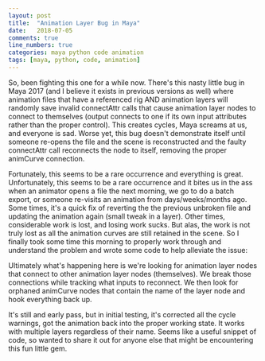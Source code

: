 ```yaml
---
layout: post
title:  "Animation Layer Bug in Maya"
date:   2018-07-05
comments: true
line_numbers: true
categories: maya python code animation
tags: [maya, python, code, animation]
---
```


So, been fighting this one for a while now. There's this nasty little bug in Maya 2017 (and I believe it exists in previous versions as well) where animation files that have a referenced rig AND animation layers will randomly save invalid connectAttr calls that cause animation layer nodes to connect to themselves (output connects to one if its own input attributes rather than the proper control). This creates cycles, Maya screams at us, and everyone is sad. Worse yet, this bug doesn't demonstrate itself until someone re-opens the file and the scene is reconstructed and the faulty connectAttr call reconnects the node to itself, removing the proper animCurve connection.

Fortunately, this seems to be a rare occurrence and everything is great. Unfortunately, this seems to be a rare occurrence and it bites us in the ass when an animator opens a file the next morning, we go to do a batch export, or someone re-visits an animation from days/weeks/months ago. Some times, it's a quick fix of reverting the the previous unbroken file and updating the animation again (small tweak in a layer). Other times, considerable work is lost, and losing work sucks. But alas, the work is not truly lost as all the animation curves are still retained in the scene. So I finally took some time this morning to properly work through and understand the problem and wrote some code to help alleviate the issue:

<div id="hf3dcode">
    <script src="https://gist.github.com/hoorayfor3d/516ff28a9a979183c9de35e3bb5bd719.js"></script>
</div>

Ultimately what's happening here is we're looking for animation layer nodes that connect to other animation layer nodes (themselves). We break those connections while tracking what inputs to reconnect. We then look for orphaned animCurve nodes that contain the name of the layer node and hook everything back up.

It's still and early pass, but in initial testing, it's corrected all the cycle warnings, got the animation back into the proper working state. It works with multiple layers regardless of their name. Seems like a useful snippet of code, so wanted to share it out for anyone else that might be encountering this fun little gem.
